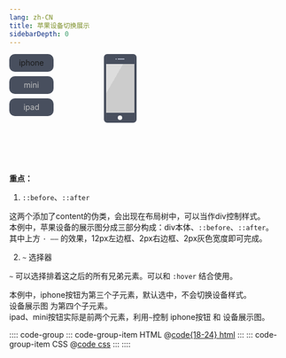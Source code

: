 ```yaml
---
lang: zh-CN
title: 苹果设备切换展示
sidebarDepth: 0
---
```


<div class="container">
  <span class="choice ipad">ipad</span>
  <span class="choice mini">mini</span>
  <span class="choice iphone">iphone</span>

  <div class="device"></div>
</div>

<style scoped>
/* 基础样式 */
.container {
  position: relative;
  width: 200px;
  height: 200px;
}
.choice {
  line-height: 32px;
  position: absolute;
  display: inline-block;
  width: 80px;
  height: 32px;
  cursor: pointer;
  transition: 0.2s;
  text-align: center;
  color: silver;
  border-radius: 10px;
  background-color: #484f5e;
}
.iphone {
  top: 0;
  left: 0;
  color: var(--c-brand);
}
.device {
  top: 0;
  left: 100px;
}
.mini {
  top: 40px;
  left: 0;
}
.ipad {
  top: 80px;
  left: 0;
}
.device,
.device::before,
.device::after {
  transition: 0.4s cubic-bezier(0.5, 1.7, 0.5, 1.2);
}
.device {
  position: relative;
  display: flex;
  justify-content: center;
  box-sizing: border-box;
  width: 59px;
  height: 124px;
  margin: 0 auto;
  border: solid #484f5e;
  border-width: 18px 4px;
  border-radius: 6px;
  background: linear-gradient(120deg, #ddd 30%, #ccc 30%);
}
.device::before {
  position: absolute;
  top: -10px;
  width: 2px;
  height: 2px;
  content: "";
  border: solid #a5adbe;
  border-width: 0 12px 0 2px;
}
.device::after {
  position: absolute;
  bottom: -13px;
  width: 8px;
  height: 8px;
  content: "";
  border-radius: 50%;
  background-color: white;
}
/* hover后 选择按钮样式 */
.mini:hover,
.ipad:hover {
  color: var(--c-brand);
}
.mini:hover ~ .iphone,
.ipad:hover ~ .iphone {
  color: silver !important;
}
/* hover后 苹果设备样式 */
.mini:hover ~ .device {
  width: 93px;
  height: 138px;
  border: solid #484f5e;
  border-width: 14px 5px;
  border-radius: 10px;
}
.mini:hover ~ .device::before {
  top: -8px;
}
.mini:hover ~ .device::after {
  bottom: -11px;
}
.ipad:hover ~ .device {
  width: 134px;
  height: 176px;
  border: solid #484f5e;
  border-width: 18px 13px;
  border-radius: 12px;
}
.ipad:hover ~ .device::before {
  top: -10px;
}
.ipad:hover ~ .device::after {
  bottom: -13px;
}
</style>


**重点：**

1. `::before`、`::after`

这两个添加了content的伪类，会出现在布局树中，可以当作div控制样式。  
本例中，苹果设备的展示图分成三部分构成：div本体、`::before`、`::after`。  
其中上方 `· ——` 的效果，12px左边框、2px右边框、2px灰色宽度即可完成。

2. `~` 选择器

`~` 可以选择排着这之后的所有兄弟元素。可以和 `:hover` 结合使用。

本例中，iphone按钮为第三个子元素，默认选中，不会切换设备样式。  
设备展示图 为第四个子元素。  
ipad、mini按钮实际是前两个元素，利用`~`控制 iphone按钮 和 设备展示图。


:::: code-group
::: code-group-item HTML
@[code{18-24} html](./index.html)
:::
::: code-group-item CSS
@[code css](./style.css)
:::
::::

